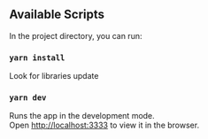 ## Available Scripts

In the project directory, you can run:

### `yarn install`

Look for libraries update

### `yarn dev`

Runs the app in the development mode.<br />
Open [http://localhost:3333](http://localhost:3333) to view it in the browser.


